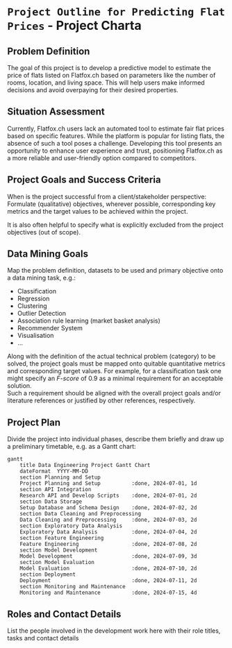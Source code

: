 # `Project Outline for Predicting Flat Prices` - Project Charta
## Problem Definition
The goal of this project is to develop a predictive model to estimate the price of flats listed on Flatfox.ch based on parameters like the number of rooms, location, and living space.
This will help users make informed decisions and avoid overpaying for their desired properties.

## Situation Assessment
Currently, Flatfox.ch users lack an automated tool to estimate fair flat prices based on specific features.
While the platform is popular for listing flats, the absence of such a tool poses a challenge. Developing this tool presents an opportunity to enhance user experience and trust, positioning Flatfox.ch as a more reliable and user-friendly option compared to competitors.
## Project Goals and Success Criteria
When is the project successful from a client/stakeholder perspective: Formulate (qualitative) objectives, wherever possible, corresponding key metrics and the target values to be achieved within the project.

It is also often helpful to specify what is explicitly excluded from the project objectives (out of scope).

## Data Mining Goals
Map the problem definition, datasets to be used and primary objective onto a data mining task, e.g.:

* Classification
* Regression
* Clustering
* Outlier Detection
* Association rule learning (market basket analysis)
* Recommender System
* Visualisation
* ...

Along with the definition of the actual technical problem (category) to be solved, 
the project goals must be mapped onto quitable quantitative metrics and corresponding target values. For example, for a classification task one might specify an *F-score* of 0.9 as a minimal requirement for an acceptable solution.  
Such a requirement should be aligned with the overall project goals and/or literature references or justified by other references, respectively.


## Project Plan
Divide the project into individual phases, describe them briefly and draw up a preliminary timetable, e.g. as a Gantt chart:

```mermaid
gantt
    title Data Engineering Project Gantt Chart
    dateFormat  YYYY-MM-DD
    section Planning and Setup
    Project Planning and Setup          :done, 2024-07-01, 1d
    section API Integration
    Research API and Develop Scripts    :done, 2024-07-01, 2d
    section Data Storage
    Setup Database and Schema Design    :done, 2024-07-02, 2d
    section Data Cleaning and Preprocessing
    Data Cleaning and Preprocessing     :done, 2024-07-03, 2d
    section Exploratory Data Analysis
    Exploratory Data Analysis           :done, 2024-07-04, 2d
    section Feature Engineering
    Feature Engineering                 :done, 2024-07-08, 2d
    section Model Development
    Model Development                   :done, 2024-07-09, 3d
    section Model Evaluation
    Model Evaluation                    :done, 2024-07-10, 2d
    section Deployment
    Deployment                          :done, 2024-07-11, 2d
    section Monitoring and Maintenance
    Monitoring and Maintenance          :done, 2024-07-15, 4d

```

## Roles and Contact Details
List the people involved in the development work here with their role titles, tasks and contact details
